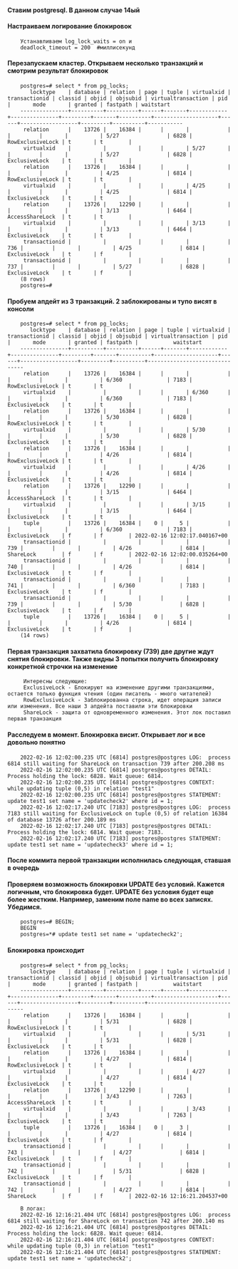 #### Ставим postgresql. В данном случае 14ый
#### Настраиваем логирование блокировок
        Устанавливаем log_lock_waits = on и
        deadlock_timeout = 200  #миллисекунд
#### Перезапускаем кластер. Открываем несколько транзакций и смотрим результат блокировок
        postgres=# select * from pg_locks;
           locktype    | database | relation | page | tuple | virtualxid | transactionid | classid | objid | objsubid | virtualtransaction | pid  |       mode       | granted | fastpath | waitstart 
        ---------------+----------+----------+------+-------+------------+---------------+---------+-------+----------+--------------------+------+------------------+---------+----------+-----------
         relation      |    13726 |    16384 |      |       |            |               |         |       |          | 5/27               | 6828 | RowExclusiveLock | t       | t        | 
         virtualxid    |          |          |      |       | 5/27       |               |         |       |          | 5/27               | 6828 | ExclusiveLock    | t       | t        | 
         relation      |    13726 |    16384 |      |       |            |               |         |       |          | 4/25               | 6814 | RowExclusiveLock | t       | t        | 
         virtualxid    |          |          |      |       | 4/25       |               |         |       |          | 4/25               | 6814 | ExclusiveLock    | t       | t        | 
         relation      |    13726 |    12290 |      |       |            |               |         |       |          | 3/13               | 6464 | AccessShareLock  | t       | t        | 
         virtualxid    |          |          |      |       | 3/13       |               |         |       |          | 3/13               | 6464 | ExclusiveLock    | t       | t        | 
         transactionid |          |          |      |       |            |           736 |         |       |          | 4/25               | 6814 | ExclusiveLock    | t       | f        | 
         transactionid |          |          |      |       |            |           737 |         |       |          | 5/27               | 6828 | ExclusiveLock    | t       | f        | 
        (8 rows)
        postgres=# 
#### Пробуем апдейт из 3 транзакций. 2 заблокированы и тупо висят в консоли
        postgres=# select * from pg_locks;
           locktype    | database | relation | page | tuple | virtualxid | transactionid | classid | objid | objsubid | virtualtransaction | pid  |       mode       | granted | fastpath |           waitstart           
        ---------------+----------+----------+------+-------+------------+---------------+---------+-------+----------+--------------------+------+------------------+---------+----------+-------------------------------
         relation      |    13726 |    16384 |      |       |            |               |         |       |          | 6/360              | 7183 | RowExclusiveLock | t       | t        | 
         virtualxid    |          |          |      |       | 6/360      |               |         |       |          | 6/360              | 7183 | ExclusiveLock    | t       | t        | 
         relation      |    13726 |    16384 |      |       |            |               |         |       |          | 5/30               | 6828 | RowExclusiveLock | t       | t        | 
         virtualxid    |          |          |      |       | 5/30       |               |         |       |          | 5/30               | 6828 | ExclusiveLock    | t       | t        | 
         relation      |    13726 |    16384 |      |       |            |               |         |       |          | 4/26               | 6814 | RowExclusiveLock | t       | t        | 
         virtualxid    |          |          |      |       | 4/26       |               |         |       |          | 4/26               | 6814 | ExclusiveLock    | t       | t        | 
         relation      |    13726 |    12290 |      |       |            |               |         |       |          | 3/15               | 6464 | AccessShareLock  | t       | t        | 
         virtualxid    |          |          |      |       | 3/15       |               |         |       |          | 3/15               | 6464 | ExclusiveLock    | t       | t        | 
         tuple         |    13726 |    16384 |    0 |     5 |            |               |         |       |          | 6/360              | 7183 | ExclusiveLock    | f       | f        | 2022-02-16 12:02:17.040167+00
         transactionid |          |          |      |       |            |           739 |         |       |          | 4/26               | 6814 | ShareLock        | f       | f        | 2022-02-16 12:02:00.035264+00
         transactionid |          |          |      |       |            |           740 |         |       |          | 4/26               | 6814 | ExclusiveLock    | t       | f        | 
         transactionid |          |          |      |       |            |           741 |         |       |          | 6/360              | 7183 | ExclusiveLock    | t       | f        | 
         transactionid |          |          |      |       |            |           739 |         |       |          | 5/30               | 6828 | ExclusiveLock    | t       | f        | 
         tuple         |    13726 |    16384 |    0 |     5 |            |               |         |       |          | 4/26               | 6814 | ExclusiveLock    | t       | f        | 
        (14 rows)
#### Первая транзакция захватила блокировку (739) две другие ждут снятия блокировки. Также видны 3 попытки получить блокировку конкретной строчки на изменение
         Интересны следующие: 
         ExclusiveLock - Блокируют на изменение другими транзакциями, остается только функция чтения (один писатель - много читателей)
         RowExclusiveLock - Заблокированна строка, идет операция записи или изменения. Все наши 3 апдейта поставили эти блокировки
         ShareLock - защита от одновременного изменения. Этот лок поставил первая транзакция  
 
#### Расследуем в момент. Блокировка висит. Открывает лог и все довольно понятно
        2022-02-16 12:02:00.235 UTC [6814] postgres@postgres LOG:  process 6814 still waiting for ShareLock on transaction 739 after 200.208 ms
        2022-02-16 12:02:00.235 UTC [6814] postgres@postgres DETAIL:  Process holding the lock: 6828. Wait queue: 6814.
        2022-02-16 12:02:00.235 UTC [6814] postgres@postgres CONTEXT:  while updating tuple (0,5) in relation "test1"
        2022-02-16 12:02:00.235 UTC [6814] postgres@postgres STATEMENT:  update test1 set name = 'updatecheck2' where id = 1;
        2022-02-16 12:02:17.240 UTC [7183] postgres@postgres LOG:  process 7183 still waiting for ExclusiveLock on tuple (0,5) of relation 16384 of database 13726 after 200.189 ms
        2022-02-16 12:02:17.240 UTC [7183] postgres@postgres DETAIL:  Process holding the lock: 6814. Wait queue: 7183.
        2022-02-16 12:02:17.240 UTC [7183] postgres@postgres STATEMENT:  update test1 set name = 'updatecheck3' where id = 1;
        
#### После коммита первой транзакции исполнилась следующая, ставшая в очередь
#### Проверяем возможность блокировки UPDATE без условий. Кажется логичным, что блокировка будет. UPDATE без условия будет еще более жестким. Например, заменим поле name во всех записях. Убедимся. 
        postgres=# BEGIN;
        BEGIN
        postgres=*# update test1 set name = 'updatecheck2';
#### Блокировка происходит
        postgres=# select * from pg_locks;
           locktype    | database | relation | page | tuple | virtualxid | transactionid | classid | objid | objsubid | virtualtransaction | pid  |       mode       | granted | fastpath |           waitstart           
        ---------------+----------+----------+------+-------+------------+---------------+---------+-------+----------+--------------------+------+------------------+---------+----------+-------------------------------
         relation      |    13726 |    16384 |      |       |            |               |         |       |          | 5/31               | 6828 | RowExclusiveLock | t       | t        | 
         virtualxid    |          |          |      |       | 5/31       |               |         |       |          | 5/31               | 6828 | ExclusiveLock    | t       | t        | 
         relation      |    13726 |    16384 |      |       |            |               |         |       |          | 4/27               | 6814 | RowExclusiveLock | t       | t        | 
         virtualxid    |          |          |      |       | 4/27       |               |         |       |          | 4/27               | 6814 | ExclusiveLock    | t       | t        | 
         relation      |    13726 |    12290 |      |       |            |               |         |       |          | 3/43               | 7263 | AccessShareLock  | t       | t        | 
         virtualxid    |          |          |      |       | 3/43       |               |         |       |          | 3/43               | 7263 | ExclusiveLock    | t       | t        | 
         tuple         |    13726 |    16384 |    0 |     3 |            |               |         |       |          | 4/27               | 6814 | ExclusiveLock    | t       | f        | 
         transactionid |          |          |      |       |            |           743 |         |       |          | 4/27               | 6814 | ExclusiveLock    | t       | f        | 
         transactionid |          |          |      |       |            |           742 |         |       |          | 5/31               | 6828 | ExclusiveLock    | t       | f        | 
         transactionid |          |          |      |       |            |           742 |         |       |          | 4/27               | 6814 | ShareLock        | f       | f        | 2022-02-16 12:16:21.204537+00

        В логах: 
        2022-02-16 12:16:21.404 UTC [6814] postgres@postgres LOG:  process 6814 still waiting for ShareLock on transaction 742 after 200.140 ms
        2022-02-16 12:16:21.404 UTC [6814] postgres@postgres DETAIL:  Process holding the lock: 6828. Wait queue: 6814.
        2022-02-16 12:16:21.404 UTC [6814] postgres@postgres CONTEXT:  while updating tuple (0,3) in relation "test1"
        2022-02-16 12:16:21.404 UTC [6814] postgres@postgres STATEMENT:  update test1 set name = 'updatecheck2';


